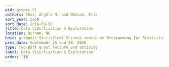 ```yaml
---
pid: gstprs_61
authors: Zoss, Angela M. and Monson, Eric
sort_year: 2016
sort_date: 2016-09-28
title: Data Visualization & Exploration
location: Durham, NC
host: graduate Statistical Science course on Programming for Statistical Science
pres_date: September 26 and 28, 2016
type: Two-part guest lecture and activity
label: Data Visualization & Exploration
order: '18'
---
```

